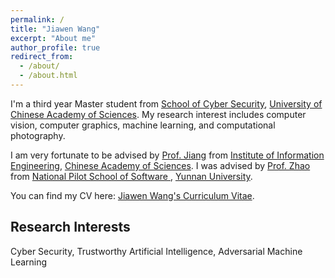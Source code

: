 ```yaml
---
permalink: /
title: "Jiawen Wang"
excerpt: "About me"
author_profile: true
redirect_from: 
  - /about/
  - /about.html
---
```



I'm a third year Master student from [School of Cyber Security](https://scs.ucas.ac.cn/index.php/zh-cn/), [University of Chinese Academy of Sciences](https://english.ucas.ac.cn/). My research interest includes computer vision, computer graphics, machine learning, and computational photography.

I am very fortunate to be advised by [Prof. Jiang](https://teacher.ucas.ac.cn/~0017964)  from [Institute of Information Engineering](https://www.iie.cas.cn/), [Chinese Academy of Sciences](https://www.cas.cn/). I was advised by [Prof. Zhao](http://www.sei.ynu.edu.cn/info/1023/1157.htm) from [National Pilot School of Software
](http://www.sei.ynu.edu.cn/index.htm),  [Yunnan University]((http://www.ynu.edu.cn/)).

You can find my CV here: [Jiawen Wang's Curriculum Vitae](../assets/Curriculum_Vitae.pdf).


Research Interests
------
Cyber Security, Trustworthy Artificial Intelligence, Adversarial Machine Learning
